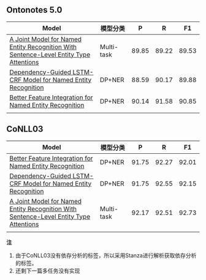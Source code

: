 ## Ontonotes 5.0

| Model                                                        | 模型分类   | P     | R     | F1    |
| ------------------------------------------------------------ | ---------- | ----- | ----- | ----- |
| [A Joint Model for Named Entity Recognition With Sentence-Level Entity Type Attentions](https://ieeexplore.ieee.org/stamp/stamp.jsp?tp=&arnumber=9388880) | Multi-task | 89.85 | 89.22 | 89.53 |
| [Dependency-Guided LSTM-CRF Model for Named Entity Recognition](https://github.com/allanj/ner_with_dependency) | DP+NER     | 88.59 | 90.17 | 89.88 |
| [Better Feature Integration for Named Entity Recognition](https://github.com/xuuuluuu/SynLSTM-for-NER) | DP+NER     | 90.14 | 91.58 | 90.85 |
|                                                              |            |       |       |       |

## CoNLL03

| Model                                                        | 模型分类   | P     | R     | F1    |
| ------------------------------------------------------------ | ---------- | ----- | ----- | ----- |
| [Better Feature Integration for Named Entity Recognition](https://github.com/xuuuluuu/SynLSTM-for-NER) | DP+NER     | 91.75 | 92.27 | 92.01 |
| [Dependency-Guided LSTM-CRF Model for Named Entity Recognition](https://github.com/allanj/ner_with_dependency) | DP+NER     | 91.75 | 92.55 | 92.15 |
| [A Joint Model for Named Entity Recognition With Sentence-Level Entity Type Attentions](https://ieeexplore.ieee.org/stamp/stamp.jsp?tp=&arnumber=9388880) | Multi-task | 92.17 | 92.51 | 92.73 |
|                                                              |            |       |       |       |



**注**

1. 由于CoNLL03没有依存分析的标签，所以采用Stanza进行解析获取依存分析的标签。
2. 还剩下一篇多任务没有实现
